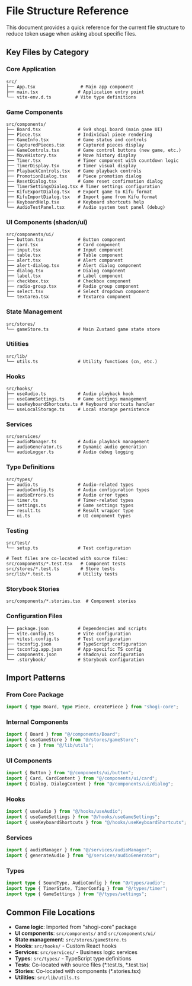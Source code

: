 # File Structure Reference

This document provides a quick reference for the current file structure to reduce token usage when asking about specific files.

## Key Files by Category

### Core Application
```
src/
├── App.tsx                 # Main app component
├── main.tsx               # Application entry point
└── vite-env.d.ts         # Vite type definitions
```

### Game Components
```
src/components/
├── Board.tsx              # 9x9 shogi board (main game UI)
├── Piece.tsx              # Individual piece rendering
├── GameInfo.tsx           # Game status and controls
├── CapturedPieces.tsx     # Captured pieces display
├── GameControls.tsx       # Game control buttons (new game, etc.)
├── MoveHistory.tsx        # Move history display
├── Timer.tsx              # Timer component with countdown logic
├── TimerDisplay.tsx       # Timer visual display
├── PlaybackControls.tsx   # Game playback controls
├── PromotionDialog.tsx    # Piece promotion dialog
├── ResetDialog.tsx        # Game reset confirmation dialog
├── TimerSettingsDialog.tsx # Timer settings configuration
├── KifuExportDialog.tsx   # Export game to Kifu format
├── KifuImportDialog.tsx   # Import game from Kifu format
├── KeyboardHelp.tsx       # Keyboard shortcuts help
└── AudioTestPanel.tsx     # Audio system test panel (debug)
```

### UI Components (shadcn/ui)
```
src/components/ui/
├── button.tsx             # Button component
├── card.tsx               # Card component
├── input.tsx              # Input component
├── table.tsx              # Table component
├── alert.tsx              # Alert component
├── alert-dialog.tsx       # Alert dialog component
├── dialog.tsx             # Dialog component
├── label.tsx              # Label component
├── checkbox.tsx           # Checkbox component
├── radio-group.tsx        # Radio group component
├── select.tsx             # Select dropdown component
└── textarea.tsx           # Textarea component
```

### State Management
```
src/stores/
└── gameStore.ts           # Main Zustand game state store
```

### Utilities
```
src/lib/
└── utils.ts               # Utility functions (cn, etc.)
```

### Hooks
```
src/hooks/
├── useAudio.ts            # Audio playback hook
├── useGameSettings.ts     # Game settings management
├── useKeyboardShortcuts.ts # Keyboard shortcuts handler
└── useLocalStorage.ts     # Local storage persistence
```

### Services
```
src/services/
├── audioManager.ts        # Audio playback management
├── audioGenerator.ts      # Dynamic audio generation
└── audioLogger.ts         # Audio debug logging
```

### Type Definitions
```
src/types/
├── audio.ts               # Audio-related types
├── audioConfig.ts         # Audio configuration types
├── audioErrors.ts         # Audio error types
├── timer.ts               # Timer-related types
├── settings.ts            # Game settings types
├── result.ts              # Result wrapper type
└── ui.ts                  # UI component types
```

### Testing
```
src/test/
└── setup.ts               # Test configuration

# Test files are co-located with source files:
src/components/*.test.tsx   # Component tests
src/stores/*.test.ts        # Store tests
src/lib/*.test.ts          # Utility tests
```

### Storybook Stories
```
src/components/*.stories.tsx  # Component stories
```

### Configuration Files
```
├── package.json           # Dependencies and scripts
├── vite.config.ts         # Vite configuration
├── vitest.config.ts       # Test configuration
├── tsconfig.json          # TypeScript configuration
├── tsconfig.app.json      # App-specific TS config
├── components.json        # shadcn/ui configuration
└── .storybook/            # Storybook configuration
```

## Import Patterns

### From Core Package
```typescript
import { type Board, type Piece, createPiece } from "shogi-core";
```

### Internal Components
```typescript
import { Board } from "@/components/Board";
import { useGameStore } from "@/stores/gameStore";
import { cn } from "@/lib/utils";
```

### UI Components
```typescript
import { Button } from "@/components/ui/button";
import { Card, CardContent } from "@/components/ui/card";
import { Dialog, DialogContent } from "@/components/ui/dialog";
```

### Hooks
```typescript
import { useAudio } from "@/hooks/useAudio";
import { useGameSettings } from "@/hooks/useGameSettings";
import { useKeyboardShortcuts } from "@/hooks/useKeyboardShortcuts";
```

### Services
```typescript
import { audioManager } from "@/services/audioManager";
import { generateAudio } from "@/services/audioGenerator";
```

### Types
```typescript
import type { SoundType, AudioConfig } from "@/types/audio";
import type { TimerState, TimerConfig } from "@/types/timer";
import type { GameSettings } from "@/types/settings";
```

## Common File Locations

- **Game logic**: Imported from "shogi-core" package
- **UI components**: `src/components/` and `src/components/ui/`
- **State management**: `src/stores/gameStore.ts`
- **Hooks**: `src/hooks/` - Custom React hooks
- **Services**: `src/services/` - Business logic services
- **Types**: `src/types/` - TypeScript type definitions
- **Tests**: Co-located with source files (*.test.ts, *.test.tsx)
- **Stories**: Co-located with components (*.stories.tsx)
- **Utilities**: `src/lib/utils.ts`